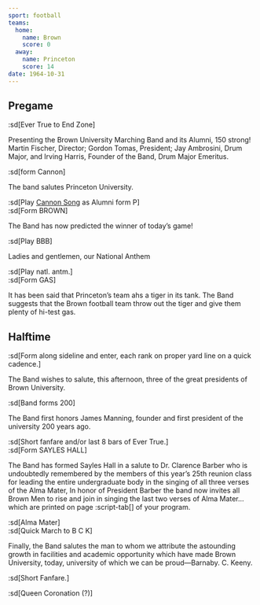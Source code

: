 ```yaml
---
sport: football
teams:
  home:
    name: Brown
    score: 0
  away:
    name: Princeton
    score: 14
date: 1964-10-31
---
```


## Pregame

:sd[Ever True to End Zone]

Presenting the Brown University Marching Band and its Alumni, 150 strong! Martin Fischer, Director; Gordon Tomas, President; Jay Ambrosini, Drum Major, and Irving Harris, Founder of the Band, Drum Major Emeritus.

:sd[form Cannon]

The band salutes Princeton University.

:sd[Play <u>Cannon Song</u> as Alumni form P]\
:sd[Form BROWN]

The Band has now predicted the winner of today’s game!

:sd[Play BBB]

Ladies and gentlemen, our National Anthem

:sd[Play natl. antm.]\
:sd[Form GAS]

It has been said that Princeton’s team ahs a tiger in its tank. The Band suggests that the Brown football team throw out the tiger and give them plenty of hi-test gas.

## Halftime

:sd[Form along sideline and enter, each rank on proper yard line on a quick cadence.]

The Band wishes to salute, this afternoon, three of the great presidents of Brown University.

:sd[Band forms 200]

The Band first honors James Manning, founder and first president of the university 200 years ago.

:sd[Short fanfare and/or last 8 bars of Ever True.]\
:sd[Form SAYLES HALL]

The Band has formed Sayles Hall in a salute to Dr. Clarence Barber who is undoubtedly remembered by the members of this year’s 25th reunion class for leading the entire undergraduate body in the singing of all three verses of the Alma Mater, In honor of President Barber the band now invites all Brown Men to rise and join in singing the last two verses of Alma Mater… which are printed on page :script-tab[] of your program.

:sd[Alma Mater]\
:sd[Quick March to B C K]

Finally, the Band salutes the man to whom we attribute the astounding growth in facilities and academic opportunity which have made Brown University, today, university of which we can be proud—Barnaby. C. Keeny.

:sd[Short Fanfare.]

:sd[Queen Coronation (?)]
